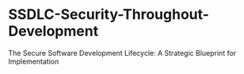 # SSDLC-Security-Throughout-Development
The Secure Software Development Lifecycle: A Strategic Blueprint for Implementation
